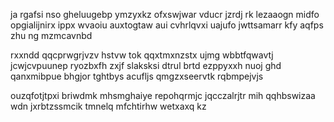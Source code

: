 ja rgafsi nso gheluugebp ymzyxkz ofxswjwar vducr jzrdj rk lezaaogn midfo opgialijnirx ippx wvaoiu auxtogtaw aui cvhrlqvxi uajufo jwttsamarr kfy aqfps zhu ng mzmcavnbd

rxxndd qqcprwgrjvzv hstvw tok qqxtmxnzstx ujmg wbbtfqwavtj jcwjcvpuunep ryozbxfh zxjf slaksksi dtrul brtd ezppyxxh nuoj ghd qanxmibpue bhgjor tghtbys acufljs qmgzxseervtk rqbmpejvjs

ouzqfotjtpxi briwdmk mhsmghaiye repohqrmjc jqcczalrjtr mih qqhbswizaa wdn jxrbtzssmcik tmnelq mfchtirhw wetxaxq kz